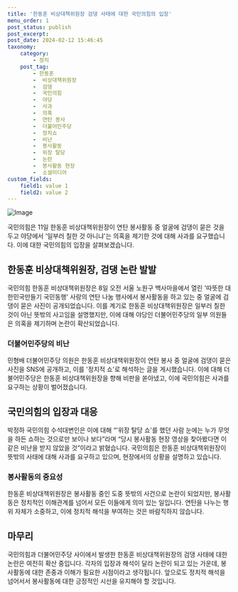 ```yaml
---
title: '한동훈 비상대책위원장 검댕 사태에 대한 국민의힘의 입장'
menu_order: 1
post_status: publish
post_excerpt: 
post_date: 2024-02-12 15:46:45
taxonomy:
    category:
        - 정치
    post_tag:
        - 한동훈
        -  비상대책위원장
        -  검댕
        -  국민의힘
        -  야당
        -  사과
        -  의혹
        -  연탄 봉사
        -  더불어민주당
        -  정치쇼
        -  비난
        -  봉사활동
        -  위장 탈당
        -  논란
        -  봉사활동 현장
        -  소셜미디어
custom_fields:
    field1: value 1
    field2: value 2
---
```


![Image](https://imgnews.pstatic.net/image/030/2024/02/11/0003180174_001_20240211145701065.jpg?type=w647)

국민의힘은 11일 한동훈 비상대책위원장이 연탄 봉사활동 중 얼굴에 검댕이 묻은 것을 두고 야당에서 '일부러 칠한 것 아니냐'는 의혹을 제기한 것에 대해 사과를 요구했습니다. 이에 대한 국민의힘의 입장을 살펴보겠습니다.
## 한동훈 비상대책위원장, 검댕 논란 발발
국민의힘 한동훈 비상대책위원장은 8일 오전 서울 노원구 백사마을에서 열린 '따뜻한 대한민국만들기 국민동행' 사랑의 연탄 나눔 행사에서 봉사활동을 하고 있는 중 얼굴에 검댕이 묻은 사진이 공개되었습니다. 이를 계기로 한동훈 비상대책위원장은 일부러 칠한 것이 아닌 뜻밖의 사고임을 설명했지만, 이에 대해 야당인 더불어민주당의 일부 의원들은 의혹을 제기하며 논란이 확산되었습니다.
### 더불어민주당의 비난
민형배 더불어민주당 의원은 한동훈 비상대책위원장이 연탄 봉사 중 얼굴에 검댕이 묻은 사진을 SNS에 공개하고, 이를 '정치적 쇼'로 해석하는 글을 게시했습니다. 이에 대해 더불어민주당은 한동훈 비상대책위원장을 향해 비판을 쏟아냈고, 이에 국민의힘은 사과를 요구하는 상황이 벌어졌습니다.
## 국민의힘의 입장과 대응
박정하 국민의힘 수석대변인은 이에 대해 “'위장 탈당 쇼'를 했던 사람 눈에는 누가 무엇을 하든 쇼하는 것으로만 보이나 보다”라며 “당시 봉사활동 현장 영상을 찾아봤다면 이 같은 비난을 받지 않았을 것”이라고 밝혔습니다. 국민의힘은 한동훈 비상대책위원장이 뜻밖의 사태에 대해 사과를 요구하고 있으며, 현장에서의 상황을 설명하고 있습니다.
### 봉사활동의 중요성
한동훈 비상대책위원장은 봉사활동 중인 도중 뜻밖의 사건으로 논란이 되었지만, 봉사활동은 정치적인 이해관계를 넘어서 모든 이들에게 의미 있는 일입니다. 연탄을 나누는 행위 자체가 소중하고, 이에 정치적 해석을 부여하는 것은 바람직하지 않습니다.
## 마무리
국민의힘과 더불어민주당 사이에서 발생한 한동훈 비상대책위원장의 검댕 사태에 대한 논란은 여전히 확산 중입니다. 각자의 입장과 해석이 달라 논란이 되고 있는 가운데, 봉사활동에 대한 존중과 이해가 필요한 시점이라고 생각됩니다. 앞으로도 정치적 해석을 넘어서서 봉사활동에 대한 긍정적인 시선을 유지해야 할 것입니다.

